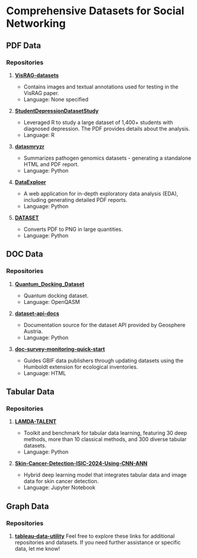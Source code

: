 # Comprehensive Datasets for Social Networking

## PDF Data
### Repositories
1. **[VisRAG-datasets](https://github.com/cagey-squirrel/VisRAG-datasets)**
   - Contains images and textual annotations used for testing in the VisRAG paper.
   - Language: None specified

2. **[StudentDepressionDatasetStudy](https://github.com/AshleyKeliane/StudentDepressionDatasetStudy)**
   - Leveraged R to study a large dataset of 1,400+ students with diagnosed depression. The PDF provides details about the analysis.
   - Language: R

3. **[datasmryzr](https://github.com/kristyhoran/datasmryzr)**
   - Summarizes pathogen genomics datasets - generating a standalone HTML and PDF report.
   - Language: Python

4. **[DataExploer](https://github.com/Seifeddine-bd/DataExploer)**
   - A web application for in-depth exploratory data analysis (EDA), including generating detailed PDF reports.
   - Language: Python

5. **[DATASET](https://github.com/zhangyilin-bit/DATASET)**
   - Converts PDF to PNG in large quantities.
   - Language: Python

## DOC Data
### Repositories
1. **[Quantum_Docking_Dataset](https://github.com/qiqi-xingyi/Quantum_Docking_Dataset)**
   - Quantum docking dataset.
   - Language: OpenQASM

2. **[dataset-api-docs](https://github.com/Geosphere-Austria/dataset-api-docs)**
   - Documentation source for the dataset API provided by Geosphere Austria.
   - Language: Python

3. **[doc-survey-monitoring-quick-start](https://github.com/gbif/doc-survey-monitoring-quick-start)**
   - Guides GBIF data publishers through updating datasets using the Humboldt extension for ecological inventories.
   - Language: HTML

## Tabular Data
### Repositories
1. **[LAMDA-TALENT](https://github.com/qile2000/LAMDA-TALENT)**
   - Toolkit and benchmark for tabular data learning, featuring 30 deep methods, more than 10 classical methods, and 300 diverse tabular datasets.
   - Language: Python

2. **[Skin-Cancer-Detection-ISIC-2024-Using-CNN-ANN](https://github.com/iamdebasishdas123/Skin-Cancer-Detection-ISIC-2024-Using-CNN-ANN)**
   - Hybrid deep learning model that integrates tabular data and image data for skin cancer detection.
   - Language: Jupyter Notebook

## Graph Data
### Repositories
1. **[tableau-data-utility](https://github.com/incubated-geek-cc/tableau-data-utility)**
Feel free to explore these links for additional repositories and datasets. If you need further assistance or specific data, let me know!
